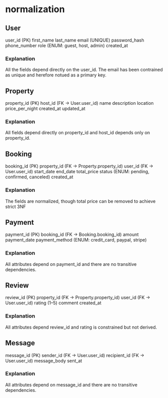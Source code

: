 # normalization
## User 
user_id (PK)
first_name
last_name
email (UNIQUE)
password_hash
phone_number
role (ENUM: guest, host, admin)
created_at
### Explanation
All the fields depend directly on the user_id. The email has been contrained as unique and herefore notued as a primary key.

## Property
property_id (PK)
host_id (FK → User.user_id)
name
description
location
price_per_night
created_at
updated_at
### Explanation
All fields depend directly on property_id and host_id depends only on property_id.

## Booking
booking_id (PK)
property_id (FK → Property.property_id)
user_id (FK → User.user_id)
start_date
end_date
total_price
status (ENUM: pending, confirmed, canceled)
created_at
### Explanation
The fields are normalized, though total price can be removed to achieve strict 3NF

## Payment
payment_id (PK)
booking_id (FK → Booking.booking_id)
amount
payment_date
payment_method (ENUM: credit_card, paypal, stripe)
### Explanation
All attributes depend on payment_id and there are no transitive dependencies.

## Review 
review_id (PK)
property_id (FK → Property.property_id)
user_id (FK → User.user_id)
rating (1–5)
comment
created_at
### Explanation
All attributes depend review_id and rating is constrained but not derived.

## Message 
message_id (PK)
sender_id (FK → User.user_id)
recipient_id (FK → User.user_id)
message_body
sent_at
### Explanation
All attributes depend on message_id and there are no transitive dependencies.
